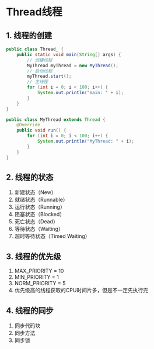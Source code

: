 # Thread线程

## 1. 线程的创建

```java
public class Thread_ {
    public static void main(String[] args) {
        // 创建线程
        MyThread myThread = new MyThread();
        // 启动线程
        myThread.start();
        // 主线程
        for (int i = 0; i < 100; i++) {
            System.out.println("main: " + i);
        }
    }
}
```

```java
public class MyThread extends Thread {
    @Override
    public void run() {
        for (int i = 0; i < 100; i++) {
            System.out.println("MyThread: " + i);
        }
    }
}
```

## 2. 线程的状态

1. 新建状态（New）
2. 就绪状态（Runnable）
3. 运行状态（Running）
4. 阻塞状态（Blocked）
5. 死亡状态（Dead）
6. 等待状态（Waiting）
7. 超时等待状态（Timed Waiting）

## 3. 线程的优先级

1. MAX_PRIORITY = 10
2. MIN_PRIORITY = 1
3. NORM_PRIORITY = 5
4. 优先级高的线程获取的CPU时间片多，但是不一定先执行完

## 4. 线程的同步

1. 同步代码块
2. 同步方法
3. 同步锁














